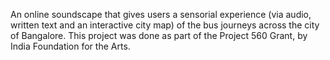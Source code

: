 An online soundscape that gives users a sensorial experience (via audio, written text and an interactive city map) of the bus journeys across the city of Bangalore. This project was done as part of the Project 560 Grant, by India Foundation for the Arts. 

